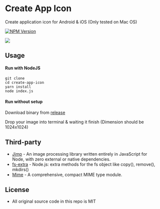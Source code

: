 # Create App Icon

Create application icon for Android & iOS (Only tested on Mac OS)

[![NPM Version](https://img.shields.io/badge/npm-1.1.0-green.svg)](https://www.npmjs.com/package/appicon-maker)

<img src="https://media.giphy.com/media/5dWbtO3FwbmqFUbQtB/giphy.gif" />

## Usage

#### Run with NodeJS
```
git clone
cd create-app-icon
yarn install
node index.js
```

#### Run without setup

Download binary from [release](https://github.com/sunnypoint-vn/appicon-maker/releases)

Drop your image into terminal & waiting it finish (Dimension should be 1024x1024)

## Third-party

* [Jimp](https://github.com/oliver-moran/jimp) - An image processing library written entirely in JavaScript for Node, with zero external or native dependencies.
* [fs-extra](https://github.com/jprichardson/node-fs-extra) - Node.js: extra methods for the fs object like copy(), remove(), mkdirs()
* [Mime](https://github.com/broofa/node-mime#readme) - A comprehensive, compact MIME type module.

## License

* All original source code in this repo is MIT
